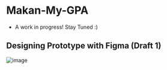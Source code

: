 # Makan-My-GPA
- A work in progress! Stay Tuned :)

## Designing Prototype with Figma (Draft 1)

![image](https://github.com/carolyn2004/Makan-My-GPA/assets/100062535/0f2c68eb-6f5a-4e1d-baf8-ba4750cce4d6)

